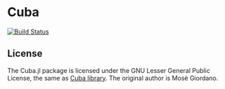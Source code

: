 # Cuba

[![Build Status](https://travis-ci.org/giordano/Cuba.jl.svg?branch=master)](https://travis-ci.org/giordano/Cuba.jl)

License
-------

The Cuba.jl package is licensed under the GNU Lesser General Public License, the
same as [Cuba library](http://www.feynarts.de/cuba/).  The original author is
Mosè Giordano.

